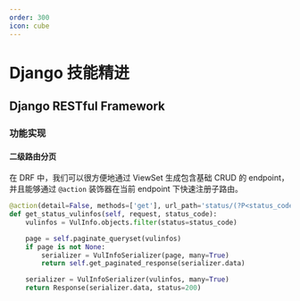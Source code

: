 ```yaml
---
order: 300
icon: cube
---
```


# Django 技能精进

## Django RESTful Framework

### 功能实现

#### 二级路由分页

在 DRF 中，我们可以很方便地通过 ViewSet 生成包含基础 CRUD 的 endpoint，并且能够通过 `@action` 装饰器在当前 endpoint 下快速注册子路由。

```python
@action(detail=False, methods=['get'], url_path='status/(?P<status_code>\d+)')
def get_status_vulinfos(self, request, status_code):
	vulinfos = VulInfo.objects.filter(status=status_code)

	page = self.paginate_queryset(vulinfos)
	if page is not None:
		serializer = VulInfoSerializer(page, many=True)
		return self.get_paginated_response(serializer.data)

	serializer = VulInfoSerializer(vulinfos, many=True)
	return Response(serializer.data, status=200)
```
